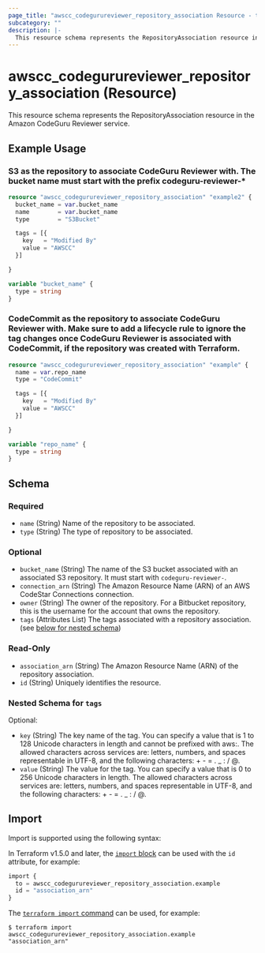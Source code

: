 ```yaml
---
page_title: "awscc_codegurureviewer_repository_association Resource - terraform-provider-awscc"
subcategory: ""
description: |-
  This resource schema represents the RepositoryAssociation resource in the Amazon CodeGuru Reviewer service.
---
```


# awscc_codegurureviewer_repository_association (Resource)

This resource schema represents the RepositoryAssociation resource in the Amazon CodeGuru Reviewer service.

## Example Usage

### S3 as the repository to associate CodeGuru Reviewer with.  The bucket name must start with the prefix codeguru-reviewer-*

```terraform
resource "awscc_codegurureviewer_repository_association" "example2" {
  bucket_name = var.bucket_name
  name        = var.bucket_name
  type        = "S3Bucket"

  tags = [{
    key   = "Modified By"
    value = "AWSCC"
  }]

}

variable "bucket_name" {
  type = string
}
```

### CodeCommit as the repository to associate CodeGuru Reviewer with. Make sure to add a lifecycle rule to ignore the tag changes once CodeGuru Reviewer is associated with CodeCommit, if the repository was created with Terraform. 

```terraform
resource "awscc_codegurureviewer_repository_association" "example" {
  name = var.repo_name
  type = "CodeCommit"

  tags = [{
    key   = "Modified By"
    value = "AWSCC"
  }]

}

variable "repo_name" {
  type = string
}
```

<!-- schema generated by tfplugindocs -->
## Schema

### Required

- `name` (String) Name of the repository to be associated.
- `type` (String) The type of repository to be associated.

### Optional

- `bucket_name` (String) The name of the S3 bucket associated with an associated S3 repository. It must start with `codeguru-reviewer-`.
- `connection_arn` (String) The Amazon Resource Name (ARN) of an AWS CodeStar Connections connection.
- `owner` (String) The owner of the repository. For a Bitbucket repository, this is the username for the account that owns the repository.
- `tags` (Attributes List) The tags associated with a repository association. (see [below for nested schema](#nestedatt--tags))

### Read-Only

- `association_arn` (String) The Amazon Resource Name (ARN) of the repository association.
- `id` (String) Uniquely identifies the resource.

<a id="nestedatt--tags"></a>
### Nested Schema for `tags`

Optional:

- `key` (String) The key name of the tag. You can specify a value that is 1 to 128 Unicode characters in length and cannot be prefixed with aws:. The allowed characters across services are: letters, numbers, and spaces representable in UTF-8, and the following characters: + - = . _ : / @.
- `value` (String) The value for the tag. You can specify a value that is 0 to 256 Unicode characters in length. The allowed characters across services are: letters, numbers, and spaces representable in UTF-8, and the following characters: + - = . _ : / @.

## Import

Import is supported using the following syntax:

In Terraform v1.5.0 and later, the [`import` block](https://developer.hashicorp.com/terraform/language/import) can be used with the `id` attribute, for example:

```terraform
import {
  to = awscc_codegurureviewer_repository_association.example
  id = "association_arn"
}
```

The [`terraform import` command](https://developer.hashicorp.com/terraform/cli/commands/import) can be used, for example:

```shell
$ terraform import awscc_codegurureviewer_repository_association.example "association_arn"
```